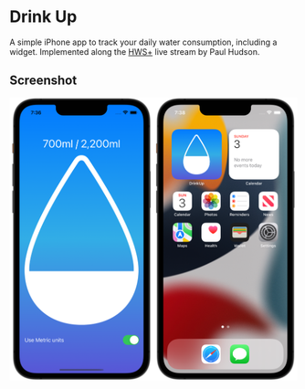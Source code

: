 #  Drink Up

A simple iPhone app to track your daily water consumption, including a widget.
Implemented along the [HWS+](https://www.hackingwithswift.com/plus/) live stream by Paul Hudson.

## Screenshot

<img src="_screenshots/DrinkUp_iPhone.png" width="50%" alt="Dring Up app interface" /><img src="_screenshots/DrinkUp_Widget_iPhone.png" width="50%" alt="Dring Up Widet" />
